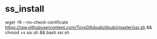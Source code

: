 # ss_install

wget -N --no-check-certificate https://raw.githubusercontent.com/ToyoDAdoubi/doubi/master/ssr.sh && chmod +x ssr.sh && bash ssr.sh
